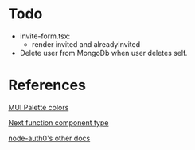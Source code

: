 # Todo

- invite-form.tsx:
  - render invited and alreadyInvited
- Delete user from MongoDb when user deletes self.

# References

[MUI Palette colors](https://material-ui.com/customization/color/)

[Next function component type](https://stackoverflow.com/questions/49929268/using-getinitialprops-in-next-js-with-typescript/57441122#57441122)

[node-auth0's other docs](https://auth0.github.io/node-auth0/module-management.ClientGrantsManager.html#create)
